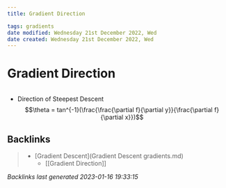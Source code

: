 ```yaml
---
title: Gradient Direction

tags: gradients 
date modified: Wednesday 21st December 2022, Wed
date created: Wednesday 21st December 2022, Wed
---
```


# Gradient Direction
```toc
```

- Direction of Steepest Descent $$\theta = tan^{-1}(\frac{\frac{\partial f}{\partial y}}{\frac{\partial f}{\partial x}})$$

## Backlinks

> - [Gradient Descent](Gradient Descent gradients.md)
>   - [[Gradient Direction]]

_Backlinks last generated 2023-01-16 19:33:15_
